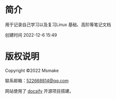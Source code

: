 # 简介

用于记录自己学习以及复习Linux 基础、高阶等笔记文档

创建时间 2022-12-6 15:49




# 版权说明

Copyright ©2022 Msmake

联系邮箱：522668814@qq.com

网站使用了 [docsify](https://docsify.js.org/) 开源项目搭建。




